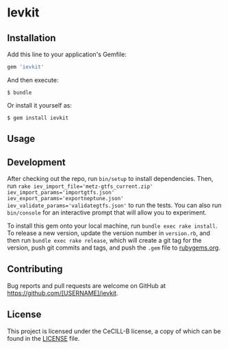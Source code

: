 # Ievkit


## Installation

Add this line to your application's Gemfile:

```ruby
gem 'ievkit'
```

And then execute:

    $ bundle

Or install it yourself as:

    $ gem install ievkit

## Usage


## Development

After checking out the repo, run `bin/setup` to install dependencies. Then, run
`rake iev_import_file='metz-gtfs_current.zip' iev_import_params='importgtfs.json' iev_export_params='exportneptune.json' iev_validate_params='validategtfs.json'`
to run the tests.
You can also run `bin/console` for an interactive prompt that will allow you to experiment.

To install this gem onto your local machine, run `bundle exec rake install`. To release a new version, update the version number in `version.rb`, and then run `bundle exec rake release`, which will create a git tag for the version, push git commits and tags, and push the `.gem` file to [rubygems.org](https://rubygems.org).

## Contributing

Bug reports and pull requests are welcome on GitHub at https://github.com/[USERNAME]/ievkit.


## License

This project is licensed under the CeCILL-B license, a copy of which can be found in the [LICENSE](./LICENSE.md) file.

